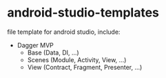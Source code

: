 # android-studio-templates

file template for android studio, include:

* Dagger MVP
  * Base (Data, DI, ...)
  * Scenes (Module, Activity, View, ...)
  * View (Contract, Fragment, Presenter, ...)
